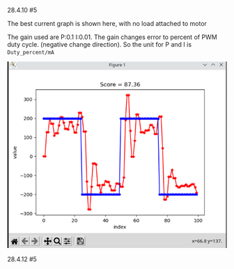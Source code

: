 28.4.10 #5

The best current graph is shown here, with no load attached to motor

The gain used are P:0.1 I:0.01. The gain changes error to percent of PWM duty cycle. (negative change direction). So the unit for P and I is `Duty_percent/mA`

![Current test](PI-current-test.png)

28.4.12 #5